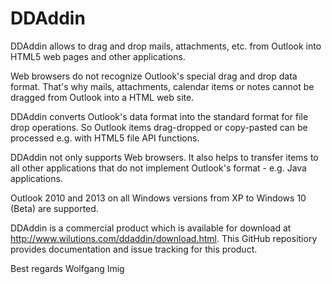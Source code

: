 # DDAddin
DDAddin allows to drag and drop mails, attachments, etc. from Outlook into HTML5 web pages and other applications.

Web browsers do not recognize Outlook's special drag and drop data format. That's why mails, attachments, calendar items or notes cannot be dragged from Outlook into a HTML web site.

DDAddin converts Outlook's data format into the standard format for file drop operations. So Outlook items drag-dropped or copy-pasted can be processed e.g. with HTML5 file API functions.

DDAddin not only supports Web browsers. It also helps to transfer items to all other applications that do not implement Outlook's format - e.g. Java applications.

Outlook 2010 and 2013 on all Windows versions from XP to Windows 10 (Beta) are supported.

DDAddin is a commercial product which is available for download at http://www.wilutions.com/ddaddin/download.html.
This GitHub repositiory provides documentation and issue tracking for this product.

Best regards
Wolfgang Imig
